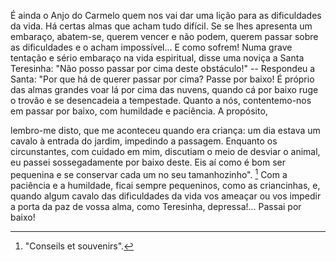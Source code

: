 É ainda o Anjo do Carmelo quem nos vai dar uma lição para as dificuldades da vida. Há certas almas que acham tudo difícil. Se se lhes apresenta um embaraço, abatem-se, querem vencer e não podem, querem passar sobre as dificuldades e o acham impossível\... E como sofrem! Numa grave tentação e sério embaraço na vida espiritual, disse uma noviça a Santa Teresinha: "Não posso passar por cima deste obstáculo!" -- Respondeu a Santa: "Por que há de querer passar por cima? Passe por baixo! É próprio das almas grandes voar lá por cima das nuvens, quando cá por baixo ruge o trovão e se desencadeia a tempestade. Quanto a nós, contentemo-nos em passar por baixo, com humildade e paciência. A propósito,

lembro-me disto, que me aconteceu quando era criança: um dia estava um cavalo à entrada do jardim, impedindo a passagem. Enquanto os circunstantes, com cuidado em mim, discutiam o meio de desviar o animal, eu passei sossegadamente por baixo deste. Eis aí como é bom ser pequenina e se conservar cada um no seu tamanhozinho". [^1] Com a paciência e a humildade, ficai sempre pequeninos, como as criancinhas, e, quando algum cavalo das dificuldades da vida vos ameaçar ou vos impedir a porta da paz de vossa alma, como Teresinha, depressa!\... Passai por baixo!

[^1]: "Conseils et souvenirs".